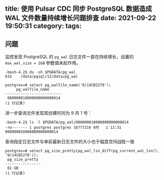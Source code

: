 title: 使用 Pulsar CDC 同步 PostgreSQL 数据造成 WAL 文件数量持续增长问题排查
date: 2021-09-22 19:50:31
category:
tags:
---

## 问题

监控发现 PostgreSQL 的 `pg_wal` 日志文件一直在持续增长，设置的 `max_wal_size = 2GB` 参数值未起作用。
```
-bash-4.2$ du -sh $PGDATA/pg_wal
61G    /data/pgsql/12/data/pg_wal
```


```postgresql
postgres=# select pg_walfile_name('0/14CB2278');
     pg_walfile_name      
--------------------------
 000000010000000000000014
(1 行记录)
```

进一步查询文件发现其创建时间为 9 月 1 号：
```
-bash-4.2$ ls -l $PGDATA/pg_wal/000000010000000000000014
-rw------- 1 postgres postgres 16777216 9月   1 12:31 000000010000000000000014
```

查询指定日志文件与单前最新日志文件的大小也于磁盘空间战胜一致
```postgresql
postgres=# select pg_size_pretty(pg_wal_lsn_diff(pg_current_wal_lsn(), '0/14CB2278'));
 pg_size_pretty 
----------------
 61 GB
(1 行记录)
```

